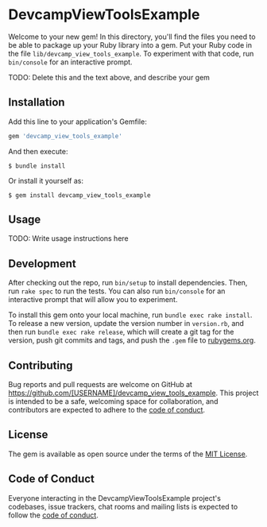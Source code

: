 # DevcampViewToolsExample

Welcome to your new gem! In this directory, you'll find the files you need to be able to package up your Ruby library into a gem. Put your Ruby code in the file `lib/devcamp_view_tools_example`. To experiment with that code, run `bin/console` for an interactive prompt.

TODO: Delete this and the text above, and describe your gem

## Installation

Add this line to your application's Gemfile:

```ruby
gem 'devcamp_view_tools_example'
```

And then execute:

    $ bundle install

Or install it yourself as:

    $ gem install devcamp_view_tools_example

## Usage

TODO: Write usage instructions here

## Development

After checking out the repo, run `bin/setup` to install dependencies. Then, run `rake spec` to run the tests. You can also run `bin/console` for an interactive prompt that will allow you to experiment.

To install this gem onto your local machine, run `bundle exec rake install`. To release a new version, update the version number in `version.rb`, and then run `bundle exec rake release`, which will create a git tag for the version, push git commits and tags, and push the `.gem` file to [rubygems.org](https://rubygems.org).

## Contributing

Bug reports and pull requests are welcome on GitHub at https://github.com/[USERNAME]/devcamp_view_tools_example. This project is intended to be a safe, welcoming space for collaboration, and contributors are expected to adhere to the [code of conduct](https://github.com/[USERNAME]/devcamp_view_tools_example/blob/master/CODE_OF_CONDUCT.md).


## License

The gem is available as open source under the terms of the [MIT License](https://opensource.org/licenses/MIT).

## Code of Conduct

Everyone interacting in the DevcampViewToolsExample project's codebases, issue trackers, chat rooms and mailing lists is expected to follow the [code of conduct](https://github.com/[USERNAME]/devcamp_view_tools_example/blob/master/CODE_OF_CONDUCT.md).
